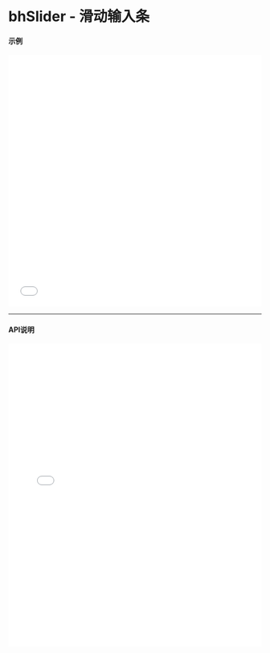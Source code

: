 # bhSlider - 滑动输入条 

#### 示例

<iframe width="100%" height="500" src="//jsrun.net/B4pKp/embedded/all/light/" allowfullscreen="allowfullscreen" frameborder="0"></iframe>

*****
#### API说明

<iframe width="100%" height="600" src="../bh_apis/1.0/module-bhSlider.html" frameborder="0" id="innerFrame"></iframe>